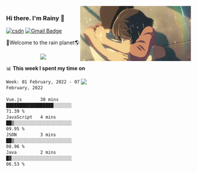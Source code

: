 <img  align='right' height="150" src="https://github.com/LikeRainDay/LikeRainDay/blob/master/pic/img_rain_1.gif?raw=true">



### Hi there. I'm Rainy :lemon:

[![csdn](https://img.shields.io/badge/-csdn-c14438?style=flat-square&logo=c&logoColor=white)](https://blog.csdn.net/qq_15807167)
[![Gmail Badge](https://img.shields.io/badge/-gmail-c14438?style=flat-square&logo=Gmail&logoColor=white&link=mailto:houshuai0816@gmail.com)](mailto:houshuai0816@gmail.com)

🚀Welcome to the rain planet🌎

<center>
<img align='center'  src="https://source.unsplash.com/random/1200x600">
</center>

📊 **This week I spent my time on**

<img align='right'   width="300" src="https://github-readme-stats.vercel.app/api?username=LikeRainDay&show_icons=true&title_color=fff&icon_color=79ff97&text_color=9f9f9f&bg_color=151515">

<!--START_SECTION:waka-->
```text
Week: 01 February, 2022 - 07 February, 2022

Vue.js       30 mins         ██████████████████░░░░░░░   71.39 % 
JavaScript   4 mins          ██▒░░░░░░░░░░░░░░░░░░░░░░   09.95 % 
JSON         3 mins          ██▒░░░░░░░░░░░░░░░░░░░░░░   08.96 % 
Java         2 mins          █▓░░░░░░░░░░░░░░░░░░░░░░░   06.53 % 
```
<!--END_SECTION:waka-->
